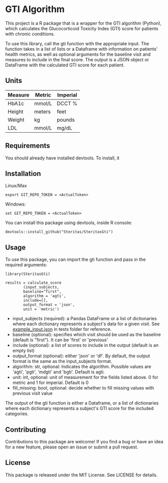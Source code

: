 # GTI Algorithm

This project is a R package that is a wrapper for the GTI algorithm (Python), which calculates the Glucocorticoid Toxicity Index (GTI) score for patients with chronic conditions.

To use this library, call the gti function with the appropriate input. The function takes in a list of lists or a Dataframe with information on patients' health metrics, as well as optional arguments for the baseline visit and measures to include in the final score. The output is a JSON object or DataFrame with the calculated GTI score for each patient.


## Units

 Measure | Metric | Imperial 
---------|--------|----------
 HbA1c   | mmol/L | DCCT %   
 Height  | meters | feet     
 Weight  | kg     | pounds   
 LDL     | mmol/L | mg/dL

## Requirements 

You should already have installed devtools. To install, it


## Installation

Linux/Max

```
export GIT_REPO_TOKEN = <ActualToken>
```

Windows:

```
set GIT_REPO_TOKEN = <ActualToken>
```

You can install this package using devtools, inside R console:

```
devtools::install_github("Steritas/SteritasGti")
```

## Usage

To use this package, you can import the gti function and pass in the required arguments:

```
library(SteritasGti)

results = calculate_score
        (input_subjects, 
        baseline="first", 
        algorithm = 'agti', 
        include=[], 
        output_format = 'json', 
        unit = 'metric')

```

- input_subjects (required): a Pandas DataFrame or a list of dictionaries where each dictionary represents a subject's data for a given visit. See [example_input.json](tests/example_input.json) in tests folder for reference.
- baseline (optional): specifies which visit should be used as the baseline (default is "first"). It can be 'first' or 'previous'
- include (optional): a list of scores to include in the output (default is an empty list)
- output_format (optional): either 'json' or 'df'. By default, the output format is the same as the input_subjects format.
- algorithm: str, optional: Indicates the algorithm. Possible values are 'agti', 'pgti', 'mdgti' and 'bgti'. Default is agti.
- unit: int, optional: unit of measurement for the fields listed above. 0 for metric and 1 for imperial. Default is 0
- fill_missing: bool, optional: decide whether to fill missing values with previous visit value

The output of the gti function is either a Dataframe, or a list of dictionaries where each dictionary represents a subject's GTI score for the included categories.


## Contributing

Contributions to this package are welcome! If you find a bug or have an idea for a new feature, please open an issue or submit a pull request.

## License

This package is released under the MIT License. See LICENSE for details.
